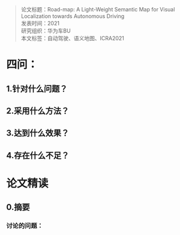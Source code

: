 >论文标题：Road-map: A Light-Weight Semantic Map for Visual Localization towards Autonomous Driving  
发表时间：2021  
研究组织：华为车BU  
本文标签：自动驾驶、语义地图、ICRA2021


# 四问：
## 1.针对什么问题？ 
 
## 2.采用什么方法？  

## 3.达到什么效果？  

## 4.存在什么不足？



# 论文精读
## 0.摘要
### 讨论的问题：